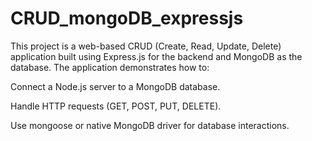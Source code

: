# CRUD_mongoDB_expressjs
This project is a web-based CRUD (Create, Read, Update, Delete) application built using Express.js for the backend and MongoDB as the database. 
The application demonstrates how to:

Connect a Node.js server to a MongoDB database.

Handle HTTP requests (GET, POST, PUT, DELETE).

Use mongoose or native MongoDB driver for database interactions.

